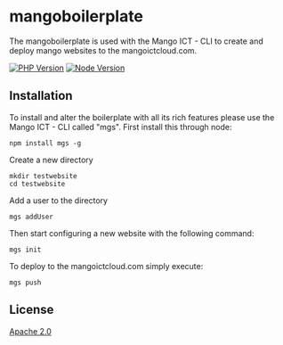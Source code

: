 # mangoboilerplate
The mangoboilerplate is used with the Mango ICT - CLI to create and deploy mango websites to the mangoictcloud.com.

[![PHP Version][npm-image]][npm-url]
[![Node Version][node-image]][node-url]
  
## Installation
To install and alter the boilerplate with all its rich features please use the Mango ICT - CLI called "mgs".
First install this through node:

```
npm install mgs -g
```

Create a new directory

```
mkdir testwebsite
cd testwebsite
```

Add a user to the directory

```
mgs addUser
```

Then start configuring a new website with the following command:

```
mgs init
```

To deploy to the mangoictcloud.com simply execute:

```
mgs push
```


## License

  [Apache 2.0](LICENSE)
  
[npm-image]: https://img.shields.io/badge/php-v5.3-brightgreen.svg
[npm-url]: https://www.mangoict.com/docs_mangoboilerplate
[node-image]: https://img.shields.io/badge/node-v0.12.2-brightgreen.svg
[node-url]: https://www.mangoict.com/docs_mangoboilerplate
